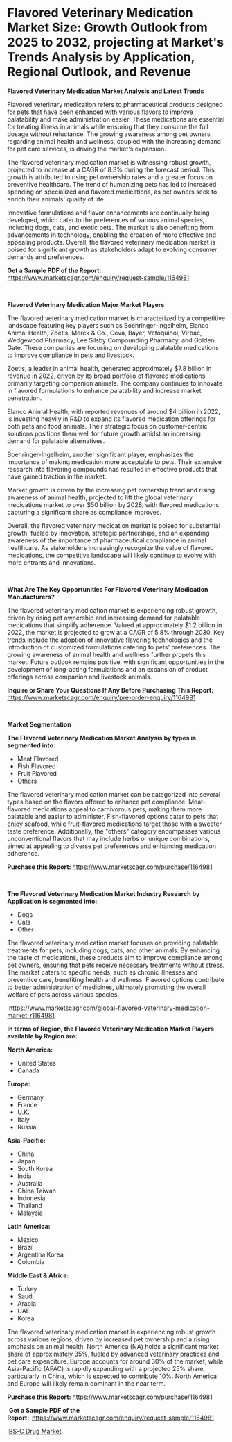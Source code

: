 <p><h1>Flavored Veterinary Medication Market Size: Growth Outlook from 2025 to 2032, projecting at Market's Trends Analysis by Application, Regional Outlook, and Revenue</h1></p><p><strong>Flavored Veterinary Medication Market Analysis and Latest Trends</strong></p>
<p><p>Flavored veterinary medication refers to pharmaceutical products designed for pets that have been enhanced with various flavors to improve palatability and make administration easier. These medications are essential for treating illness in animals while ensuring that they consume the full dosage without reluctance. The growing awareness among pet owners regarding animal health and wellness, coupled with the increasing demand for pet care services, is driving the market's expansion.</p><p>The flavored veterinary medication market is witnessing robust growth, projected to increase at a CAGR of 8.3% during the forecast period. This growth is attributed to rising pet ownership rates and a greater focus on preventive healthcare. The trend of humanizing pets has led to increased spending on specialized and flavored medications, as pet owners seek to enrich their animals' quality of life. </p><p>Innovative formulations and flavor enhancements are continually being developed, which cater to the preferences of various animal species, including dogs, cats, and exotic pets. The market is also benefiting from advancements in technology, enabling the creation of more effective and appealing products. Overall, the flavored veterinary medication market is poised for significant growth as stakeholders adapt to evolving consumer demands and preferences.</p></p>
<p><strong>Get a Sample PDF of the Report:&nbsp;</strong> <a href="https://www.marketscagr.com/enquiry/request-sample/1164981?utm_campaign=3199&utm_medium=2&utm_source=Github&utm_content=ia&utm_term=09032025&utm_id=flavored-veterinary-medication">https://www.marketscagr.com/enquiry/request-sample/1164981</a></p>
<p>&nbsp;</p>
<p><strong>Flavored Veterinary Medication Major Market Players</strong></p>
<p><p>The flavored veterinary medication market is characterized by a competitive landscape featuring key players such as Boehringer-Ingelheim, Elanco Animal Health, Zoetis, Merck & Co., Ceva, Bayer, Vetoquinol, Virbac, Wedgewood Pharmacy, Lee Silsby Compounding Pharmacy, and Golden Gate. These companies are focusing on developing palatable medications to improve compliance in pets and livestock.</p><p>Zoetis, a leader in animal health, generated approximately $7.8 billion in revenue in 2022, driven by its broad portfolio of flavored medications primarily targeting companion animals. The company continues to innovate in flavored formulations to enhance palatability and increase market penetration.</p><p>Elanco Animal Health, with reported revenues of around $4 billion in 2022, is investing heavily in R&D to expand its flavored medication offerings for both pets and food animals. Their strategic focus on customer-centric solutions positions them well for future growth amidst an increasing demand for palatable alternatives.</p><p>Boehringer-Ingelheim, another significant player, emphasizes the importance of making medication more acceptable to pets. Their extensive research into flavoring compounds has resulted in effective products that have gained traction in the market.</p><p>Market growth is driven by the increasing pet ownership trend and rising awareness of animal health, projected to lift the global veterinary medications market to over $50 billion by 2028, with flavored medications capturing a significant share as compliance improves.</p><p>Overall, the flavored veterinary medication market is poised for substantial growth, fueled by innovation, strategic partnerships, and an expanding awareness of the importance of pharmaceutical compliance in animal healthcare. As stakeholders increasingly recognize the value of flavored medications, the competitive landscape will likely continue to evolve with more entrants and innovations.</p></p>
<p>&nbsp;</p>
<p><strong>What Are The Key Opportunities For Flavored Veterinary Medication Manufacturers?</strong></p>
<p><p>The flavored veterinary medication market is experiencing robust growth, driven by rising pet ownership and increasing demand for palatable medications that simplify adherence. Valued at approximately $1.2 billion in 2022, the market is projected to grow at a CAGR of 5.8% through 2030. Key trends include the adoption of innovative flavoring technologies and the introduction of customized formulations catering to pets' preferences. The growing awareness of animal health and wellness further propels this market. Future outlook remains positive, with significant opportunities in the development of long-acting formulations and an expansion of product offerings across companion and livestock animals.</p></p>
<p><strong>Inquire or Share Your Questions If Any Before Purchasing This Report:</strong> <a href="https://www.marketscagr.com/enquiry/pre-order-enquiry/1164981?utm_campaign=3199&utm_medium=2&utm_source=Github&utm_content=ia&utm_term=09032025&utm_id=flavored-veterinary-medication">https://www.marketscagr.com/enquiry/pre-order-enquiry/1164981</a></p>
<p>&nbsp;</p>
<p><strong>Market Segmentation</strong></p>
<p><strong>The Flavored Veterinary Medication Market Analysis by types is segmented into:</strong></p>
<p><ul><li>Meat Flavored</li><li>Fish Flavored</li><li>Fruit Flavored</li><li>Others</li></ul></p>
<p><p>The flavored veterinary medication market can be categorized into several types based on the flavors offered to enhance pet compliance. Meat-flavored medications appeal to carnivorous pets, making them more palatable and easier to administer. Fish-flavored options cater to pets that enjoy seafood, while fruit-flavored medications target those with a sweeter taste preference. Additionally, the "others" category encompasses various unconventional flavors that may include herbs or unique combinations, aimed at appealing to diverse pet preferences and enhancing medication adherence.</p></p>
<p><strong>Purchase this Report:&nbsp;</strong><a href="https://www.marketscagr.com/purchase/1164981?utm_campaign=3199&utm_medium=2&utm_source=Github&utm_content=ia&utm_term=09032025&utm_id=flavored-veterinary-medication">https://www.marketscagr.com/purchase/1164981</a></p>
<p>&nbsp;</p>
<p><strong>The Flavored Veterinary Medication Market Industry Research by Application is segmented into:</strong></p>
<p><ul><li>Dogs</li><li>Cats</li><li>Other</li></ul></p>
<p><p>The flavored veterinary medication market focuses on providing palatable treatments for pets, including dogs, cats, and other animals. By enhancing the taste of medications, these products aim to improve compliance among pet owners, ensuring that pets receive necessary treatments without stress. The market caters to specific needs, such as chronic illnesses and preventive care, benefiting health and wellness. Flavored options contribute to better administration of medicines, ultimately promoting the overall welfare of pets across various species.</p></p>
<p><a href="https://www.marketscagr.com/global-flavored-veterinary-medication-market-r1164981?utm_campaign=3199&utm_medium=2&utm_source=Github&utm_content=ia&utm_term=09032025&utm_id=flavored-veterinary-medication">&nbsp;https://www.marketscagr.com/global-flavored-veterinary-medication-market-r1164981</a></p>
<p><strong>In terms of Region, the Flavored Veterinary Medication Market Players available by Region are:</strong></p>
<p>
    <p> <strong> North America: </strong>
        <ul>
            <li>United States</li>
            <li>Canada</li>
        </ul>
        </p> 
    <p> <strong> Europe: </strong>
        <ul>
            <li>Germany</li>
            <li>France</li>
            <li>U.K.</li>
            <li>Italy</li>
            <li>Russia</li>
        </ul>
        </p> 
    <p> <strong> Asia-Pacific: </strong>
        <ul>
            <li>China</li>
            <li>Japan</li>
            <li>South Korea</li>
            <li>India</li>
            <li>Australia</li>
            <li>China Taiwan</li>
            <li>Indonesia</li>
            <li>Thailand</li>
            <li>Malaysia</li>
        </ul>
        </p> 
    <p> <strong> Latin America: </strong>
        <ul>
            <li>Mexico</li>
            <li>Brazil</li>
            <li>Argentina Korea</li>
            <li>Colombia</li>
        </ul>
        </p> 
    <p> <strong> Middle East & Africa: </strong>
        <ul>
            <li>Turkey</li>
            <li>Saudi</li>
            <li>Arabia</li>
            <li>UAE</li>
            <li>Korea</li>
        </ul>
    </p>
    </p>
<p><p>The flavored veterinary medication market is experiencing robust growth across various regions, driven by increased pet ownership and a rising emphasis on animal health. North America (NA) holds a significant market share of approximately 35%, fueled by advanced veterinary practices and pet care expenditure. Europe accounts for around 30% of the market, while Asia-Pacific (APAC) is rapidly expanding with a projected 25% share, particularly in China, which is expected to contribute 10%. North America and Europe will likely remain dominant in the near term.</p></p>
<p><strong>Purchase this Report: </strong><a href="https://www.marketscagr.com/purchase/1164981?utm_campaign=3199&utm_medium=2&utm_source=Github&utm_content=ia&utm_term=09032025&utm_id=flavored-veterinary-medication">https://www.marketscagr.com/purchase/1164981</a></p>
<p>&nbsp;<strong>Get a Sample PDF of the Report:&nbsp;&nbsp;</strong><a href="https://www.marketscagr.com/enquiry/request-sample/1164981?utm_campaign=3199&utm_medium=2&utm_source=Github&utm_content=ia&utm_term=09032025&utm_id=flavored-veterinary-medication">https://www.marketscagr.com/enquiry/request-sample/1164981</a></p>
<p><strong></strong></p>
<p><p><a href="https://github.com/daphnyvashdi/Market-Research-Report-List-1/blob/main/ibs-c-drug-market.md?utm_campaign=3199&utm_medium=2&utm_source=Github&utm_content=ia&utm_term=09032025&utm_id=flavored-veterinary-medication">IBS-C Drug Market</a></p></p>